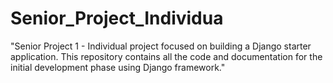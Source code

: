 # Senior_Project_Individua
"Senior Project 1 - Individual project focused on building a Django starter application. This repository contains all the code and documentation for the initial development phase using Django framework."  
